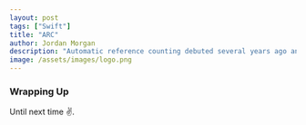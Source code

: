 ```yaml
---
layout: post
tags: ["Swift"]
title: "ARC"
author: Jordan Morgan
description: "Automatic reference counting debuted several years ago and ushered in a new era of memory management. But, how does it work with Swift?"
image: /assets/images/logo.png
---
```

### Wrapping Up

Until next time ✌️.
